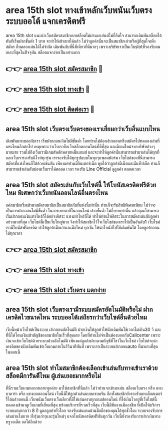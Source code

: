 # area 15th slot ทางเข้าหลักเว็บพนันเว็บตรง ระบบออโต้ แจกเครดิตฟรี

area 15th slot แนะนำเว็บสมัครสมาชิกเบทสล็อตไม่ผ่านเอเย่นต์ไม่กี่อึดใจ สามารถเดิมพันสล็อตได้ทันทีเริ่มฝากขั้นต่ำ 1 บาท จะทำให้เข้าเบทได้แล้ว ไม่ว่าลูกค้านั้นจะเป็นสมาชิกเก่าหรือผู้ที่สุดใจเพิ่งสมัคร ก็ทดลองเล่นได้ไม่จำกัด เดิมพันกับที่นี่ทีเดียวที่ดีมากๆ เพราะบริษัทเราเป็นเว็บslotที่รองรับคนเยอะที่สุดในปัจจุบัน สล็อตแจกง่ายเป็นอย่างมาก

## 👉👉 [area 15th slot สมัครสมาชิก](https://bit.ly/3Ckzg5n) 🎰
## 👉👉 [area 15th slot ทางเข้า](https://bit.ly/3Ckzg5n) 🎰
## 👉👉 [area 15th slot ติดต่อเรา](https://bit.ly/3Ckzg5n) 🎰

## area 15th slot เว็บตรงเว็บตรงของเราเยี่ยมกว่าเว็บอื่นแบบไหน
เดิมพันแทงบอลกับเรา เริ่มฝากถอนเงินไม่มีขั้นต่ำ โดยท่านไม่ต้องฝากถอนหรือสมัครไปทดลองเล่นที่แห่งไหนอีกต่อไป เหตุเพราะว่าเว็บเราคือเว็บสล็อตออนไลน์ที่ดีที่สุด และมีเกมใหม่จากบริษัทต่างๆมากมาย รวมไปถึงเว็บเรามีเกมส์หลักหลายหมื่นเกมส์ และจะทำให้ลูกค้านั้นสามารถเข้ามาเล่นได้ทุกที่ และเว็บเรารองรับดีไวท์ทุกรุ่น เรารองรับได้ทุกรูปแบบในทุกๆแพลตฟอร์ม เว็บไซต์ของที่นี่สามารถสมัครที่แห่งไหนก็ได้ด้วยเช่นกัน เพียงแค่ท่านมีอินเตอร์เน็ต พูดได้ว่าลูกค้ามีเน็ตและมีแท็ปเล็ต ท่านก็สามารถเข้าเล่นกับบ่อนเว็บเราได้ตลอด เวลา รองรับ Line Official ดูลูกค้า ตลอดเวลา

## area 15th slot สมัครเล่นกับเว็บไซต์นี้ ให้โบนัสเครดิตฟรีด้วยไหม พิเศษกว่าเว็บพนันออนไลน์อื่นตรงไหน
แค่สมาชิกเริ่มเข้ามาสมัครสมาชิกเป็นสมาชิกกับที่แห่งนี้เท่านั้น ท่านก็จะรับสิทธิพิเศษเพียบ ไม่ว่าจะเป็นการฝากถอนไม่มีขั้นต่ำ ในการเบทคาสิโนออนไลน์ ฝากขั้นต่ำ ไม่กี่บาทเท่านั้น แล้วคุณก็สามารถเริ่มฝากถอนเงินเท่าไหร่ก็ได้อย่างอิสระ แทงเท่าไหร่ก็ได้ ทำให้ท่านให้อิสระในการสมัครเล่นกับลูกค้าอย่างมากที่สุด เว็บไซต์นี้เป็นเว็บใหญ่มาก จึงทำให้สมาชิกไว้ใจเว็บไซต์ของเราให้เป็นอันดับ1 เว็บไซต์เรามีโบนัสฟรีเครดิต ทำให้ลูกค้ามือเก่าและมือใหม่ ทุกวัน ให้นำโบนัสไปใช้เดิมพันได้ โดยลูกค้าถอนได้ทุกเวลา

## 👉👉 [area 15th slot สมัครสมาชิก](https://bit.ly/3Ckzg5n)
## 👉👉 [area 15th slot ทางเข้า](https://bit.ly/3Ckzg5n)
## 👉👉 [area 15th slot เว็บตรง แตกง่าย](https://bit.ly/3Ckzg5n)

## area 15th slot เว็บตรงเรามีระบบสมัครอัตโนมัติหรือไม่ ฝากเครดิตไวขนาดไหน ระบบออโต้เสถียรกว่าเว็บไซต์อื่นด้วยไหม
เว็บนี้หน้าเว็บไซต์เป็นระบบ ฝากถอนอัตโนมัติ ฝากเงินให้ลูกค้าให้นักเดิมพันใช้เวลาไม่เกิน30 วิ และที่นี่ได้โอนเงินเข้าบัญชีของสมาชิกในเร็วที่สุดเลย โดยที่ท่านไม่จำเป็นต้องบอกกับCallcenter เพราะเงินจะเข้าเว็บไซต์ด้วยระบบฝากอัตโนมัติ เพียงแค่ลูกค้าฝากตามบัญชีที่โชว์ในเว็บไซต์ เว็บไซต์จะนำเครดิตของนักเดิมพันเข้าเว็บเกมภายใน1วินาทีทันที เพราะเราเป็นระบบฝากถอนauto ที่มาแรงที่สุด ในตอนนี้

## area 15th slot ทำไมสมาชิกต้องเลือกเข้าเล่นกับทางเข้าเราด้วย สล็อตมีการันตีไหม ผู้เล่นเยอะมากหรือไม่
ที่นี่รวมเว็บเกมหลากหลายทุกค่าย มาให้สมาชิกที่นี่แล้ว ไม่ว่าท่านจะเข้ามาเล่น สล็อตเว็บตรง หรือ แทงบาคาร่า หรือ แทงบอลออนไลน์ เว็บนี้มีให้ลูกค้าเล่นแบบครบครัน อีกทั้งสมาชิกยังรองรับแทงล็อตเตอร์รี่ได้แล้วตอนนี้ เว็บพนันเว็บตรงเว็บเดียวที่มีให้เล่นครบทุกเกมส์ออนไลน์ ที่ได้เงินไวอยู่ที่เว็บไซต์นี้ ทดลองเข้ามาดูเว็บเกมที่เยี่ยมที่สุด พร้อมบริการที่รวดเร็วที่สุด เว็บนี้มีทีมงานมืออาชีพ ที่เปิดให้บริการระบบมามากกว่า 8 ปี ดูแลลูกค้าทั่วโลก รองรับเล่นเกมผ่านมือถือของคุณได้ทุกชั่วโมง ระบบรองรับการเล่นผ่านโมบาย ทั้งรุ่นเก่าๆและรุ่นใหม่ๆ แจกโบนัสเครดิตฟรีกันทุกวัน เว็บนี้ยังรองรับการฝากเงินทาง ทรูวอเล็ต ออโต้อีกด้วย
